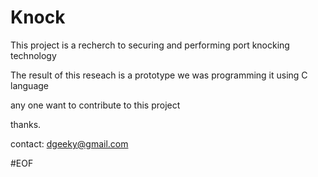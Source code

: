 Knock
=====

This project is a recherch to securing and performing port knocking technology

The result of this reseach is a prototype we was programming it using C language

any one want to contribute to this project 

thanks.

contact: dgeeky@gmail.com


#EOF
